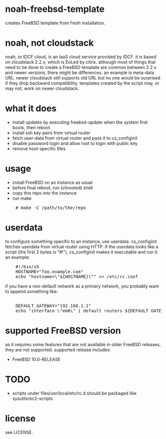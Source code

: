noah-freebsd-template
=====================

creates FreeBSD template from fresh installation.

noah, not cloudstack
====================

noah, or IDCF cloud, is an IaaS cloud service provided by IDCF. it is based on
cloudstack 2.2.x, which is EoLed by citrix. although most of things that need
to be done to create a FreeBSD template are common between 2.2.x and newer
versions, there might be differences. an example is meta-data URL. newer
cloudstack still supports old URL but no one would be surprised if they drop
backward compatibility. templates created by the script may, or may not, work
on newer cloudstack.

what it does
============

* install updates by executing freebsd-update when the system first boots, then
  reboot
* install ssh key pairs from virtual router
* fetch user-data from virtual router and pass it to cs\_configinit
* disable password login and allow root to login with public key
* remove host-specific files

usage
=====

* install FreeBSD on an instance as usual
* before final reboot, run (chrooted) shell
* copy this repo into the instance
* run make

<pre>
    # make -C /path/to/the/repo
</pre>

userdata
========

to configure something specific to an instance, use userdata. cs\_configinit
fetches userdata from virtual router using HTTP. if the userdata looks like a
script (the first 2 bytes is "#!"), cs\_configinit makes it executable and run
it. an example:

<pre>
    #!/bin/sh
    HOSTNAME="foo.example.com"
    echo "hostname=\"${HOSTNAME}\"" >> /etc/rc.conf
</pre>

if you have a non-default network as a primary network, you probably want to
append something like:

<pre> 
    DEFAULT_GATEWAY="192.168.1.1"
    echo "interface \"em0\" { default routers ${DEFAULT_GATEWAY}; }" >> /etc/dhclient.conf
</pre>

supported FreeBSD version
=========================

as it requires some features that are not available in older FreeBSD releases,
they are not supported. supported release includes:

* FreeBSD 10.0-RELEASE 

TODO
====

* scripts under files/usr/local/etc/rc.d should be packaged like sysutils/ec2-scripts

license
=======

see LICENSE.
